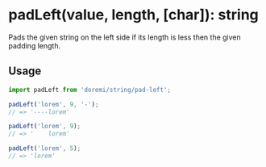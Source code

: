 # padLeft(value, length, [char]): string

Pads the given string on the left side if its length is less then the given padding length.

## Usage

```js
import padLeft from 'doremi/string/pad-left';

padLeft('lorem', 9, '-');
// => '----lorem'

padLeft('lorem', 9);
// => '    lorem'

padLeft('lorem', 5);
// => 'lorem'
```
